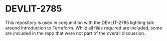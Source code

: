 # DEVLIT-2785

This repository is used in conjunction with the DEVLIT-2785 lighting talk around Introduction to Terraform.  While all files required are included, some are included in the repo that were not part of the overall discussion.
